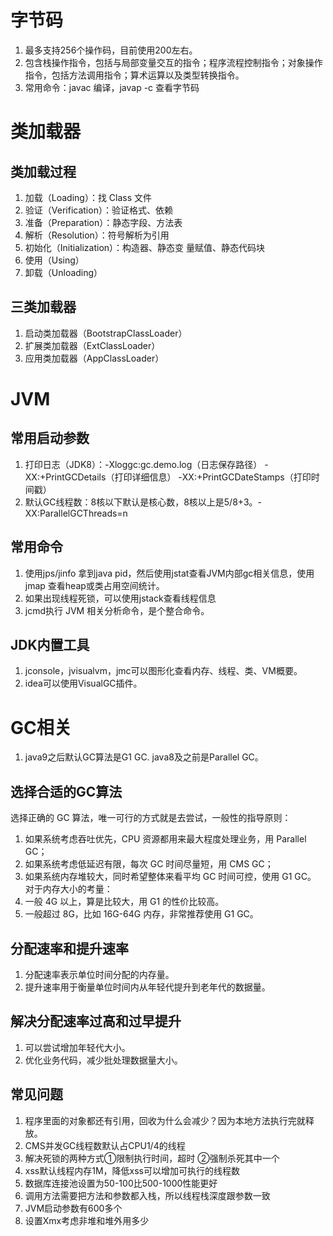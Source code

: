# 字节码
1. 最多支持256个操作码，目前使用200左右。
2. 包含栈操作指令，包括与局部变量交互的指令；程序流程控制指令；对象操作指令，包括方法调用指令；算术运算以及类型转换指令。
3. 常用命令：javac 编译，javap -c 查看字节码

# 类加载器
## 类加载过程
1. 加载（Loading）：找 Class 文件
2. 验证（Verification）：验证格式、依赖
3. 准备（Preparation）：静态字段、方法表
4. 解析（Resolution）：符号解析为引用
5. 初始化（Initialization）：构造器、静态变
量赋值、静态代码块
6. 使用（Using）
7. 卸载（Unloading）
## 三类加载器
1. 启动类加载器（BootstrapClassLoader）
2. 扩展类加载器（ExtClassLoader）
3. 应用类加载器（AppClassLoader）

# JVM
## 常用启动参数
1. 打印日志（JDK8）：-Xloggc:gc.demo.log（日志保存路径） -XX:+PrintGCDetails（打印详细信息） -XX:+PrintGCDateStamps（打印时间戳）
2. 默认GC线程数：8核以下默认是核心数，8核以上是5/8+3。-XX:ParallelGCThreads=n
## 常用命令
1. 使用jps/jinfo 拿到java pid，然后使用jstat查看JVM内部gc相关信息，使用jmap 查看heap或类占用空间统计。
2. 如果出现线程死锁，可以使用jstack查看线程信息
3. jcmd执行 JVM 相关分析命令，是个整合命令。
## JDK内置工具
1. jconsole，jvisualvm，jmc可以图形化查看内存、线程、类、VM概要。
2. idea可以使用VisualGC插件。

# GC相关
1. java9之后默认GC算法是G1 GC. java8及之前是Parallel GC。
## 选择合适的GC算法
选择正确的 GC 算法，唯一可行的方式就是去尝试，一般性的指导原则：
1. 如果系统考虑吞吐优先，CPU 资源都用来最大程度处理业务，用 Parallel GC；
2. 如果系统考虑低延迟有限，每次 GC 时间尽量短，用 CMS GC；
3. 如果系统内存堆较大，同时希望整体来看平均 GC 时间可控，使用 G1 GC。
对于内存大小的考量：
1. 一般 4G 以上，算是比较大，用 G1 的性价比较高。
2. 一般超过 8G，比如 16G-64G 内存，非常推荐使用 G1 GC。
## 分配速率和提升速率
1. 分配速率表示单位时间分配的内存量。
2. 提升速率用于衡量单位时间内从年轻代提升到老年代的数据量。
## 解决分配速率过高和过早提升
1. 可以尝试增加年轻代大小。
2. 优化业务代码，减少批处理数据量大小。
## 常见问题
1. 程序里面的对象都还有引用，回收为什么会减少？因为本地方法执行完就释放。
2. CMS并发GC线程数默认占CPU1/4的线程
3. 解决死锁的两种方式①限制执行时间，超时 ②强制杀死其中一个
4. xss默认线程内存1M，降低xss可以增加可执行的线程数
5. 数据库连接池设置为50-100比500-1000性能更好
6. 调用方法需要把方法和参数都入栈，所以线程栈深度跟参数一致
7. JVM启动参数有600多个
8. 设置Xmx考虑非堆和堆外用多少



